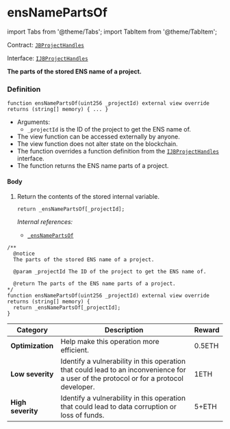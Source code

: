 # ensNamePartsOf

import Tabs from '@theme/Tabs';
import TabItem from '@theme/TabItem';

Contract: [`JBProjectHandles`](/dev/deprecated/v2/contracts/or-utilities/jbprojecthandles/README.md)​‌

Interface: [`IJBProjectHandles`](/dev/deprecated/v2/interfaces/ijbprojecthandles.md)

<Tabs>
<TabItem value="Step by step" label="Step by step">

**The parts of the stored ENS name of a project.**

### Definition

```
function ensNamePartsOf(uint256 _projectId) external view override returns (string[] memory) { ... }
```

* Arguments:
  * `_projectId` is the ID of the project to get the ENS name of.
* The view function can be accessed externally by anyone.
* The view function does not alter state on the blockchain.
* The function overrides a function definition from the [`IJBProjectHandles`](/dev/deprecated/v2/interfaces/ijbprojecthandles.md) interface.
* The function returns the ENS name parts of a project.

#### Body

1.  Return the contents of the stored internal variable.

    ```
    return _ensNamePartsOf[_projectId];
    ```

    _Internal references:_

    * [`_ensNamePartsOf`](/dev/deprecated/v2/contracts/or-utilities/jbprojecthandles/properties/-_ensnamepartsof.md)

</TabItem>

<TabItem value="Code" label="Code">

```
/**
  @notice
  The parts of the stored ENS name of a project.

  @param _projectId The ID of the project to get the ENS name of.

  @return The parts of the ENS name parts of a project.
*/
function ensNamePartsOf(uint256 _projectId) external view override returns (string[] memory) {
  return _ensNamePartsOf[_projectId];
}
```

</TabItem>

<TabItem value="Bug bounty" label="Bug bounty">

| Category          | Description                                                                                                                            | Reward |
| ----------------- | -------------------------------------------------------------------------------------------------------------------------------------- | ------ |
| **Optimization**  | Help make this operation more efficient.                                                                                               | 0.5ETH |
| **Low severity**  | Identify a vulnerability in this operation that could lead to an inconvenience for a user of the protocol or for a protocol developer. | 1ETH   |
| **High severity** | Identify a vulnerability in this operation that could lead to data corruption or loss of funds.                                        | 5+ETH  |

</TabItem>
</Tabs>
